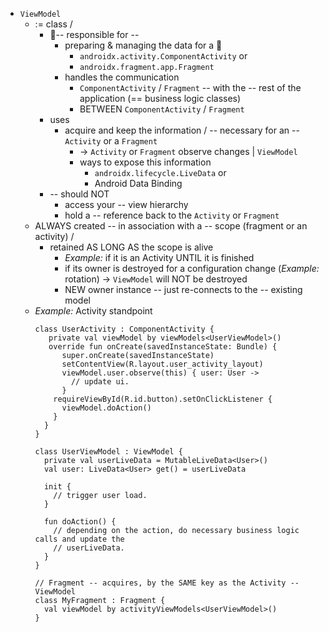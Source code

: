 * `ViewModel`
  * := class /
    * 👀-- responsible for --
      * preparing & managing the data for a 👀
        * `androidx.activity.ComponentActivity` or
        * `androidx.fragment.app.Fragment`
      * handles the communication 
        * `ComponentActivity` / `Fragment` -- with the -- rest of the application (== business logic classes)
        * BETWEEN `ComponentActivity` / `Fragment`
    * uses
      * acquire and keep the information / -- necessary for an -- `Activity` or a `Fragment` 
        * -> `Activity` or `Fragment` observe changes | `ViewModel`
        * ways to expose this information
          * `androidx.lifecycle.LiveData` or
          * Android Data Binding
    * -- should NOT
      * access your -- view hierarchy
      * hold a -- reference back to the `Activity` or `Fragment`
  * ALWAYS created -- in association with a -- scope (fragment or an activity) / 
    * retained AS LONG AS the scope is alive
      * _Example:_ if it is an Activity UNTIL it is finished
      * if its owner is destroyed for a configuration change (_Example:_ rotation) -> `ViewModel` will NOT be destroyed  
      * NEW owner instance -- just re-connects to the -- existing model
  * _Example:_ Activity standpoint
    ```
    class UserActivity : ComponentActivity {
       private val viewModel by viewModels<UserViewModel>()
       override fun onCreate(savedInstanceState: Bundle) {
          super.onCreate(savedInstanceState)
          setContentView(R.layout.user_activity_layout)
          viewModel.user.observe(this) { user: User ->
            // update ui.
          }
        requireViewById(R.id.button).setOnClickListener {
          viewModel.doAction()
        }
      }
    }
    
    class UserViewModel : ViewModel {
      private val userLiveData = MutableLiveData<User>()
      val user: LiveData<User> get() = userLiveData

      init {
        // trigger user load.
      }

      fun doAction() {
        // depending on the action, do necessary business logic calls and update the
        // userLiveData.
      } 
    }
    
    // Fragment -- acquires, by the SAME key as the Activity -- ViewModel 
    class MyFragment : Fragment {
      val viewModel by activityViewModels<UserViewModel>()
    }
    ```

